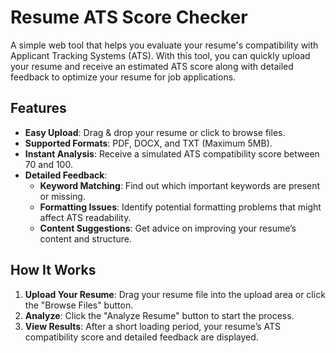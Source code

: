 # Resume ATS Score Checker

A simple web tool that helps you evaluate your resume's compatibility with Applicant Tracking Systems (ATS). With this tool, you can quickly upload your resume and receive an estimated ATS score along with detailed feedback to optimize your resume for job applications.

## Features

- **Easy Upload**: Drag & drop your resume or click to browse files.
- **Supported Formats**: PDF, DOCX, and TXT (Maximum 5MB).
- **Instant Analysis**: Receive a simulated ATS compatibility score between 70 and 100.
- **Detailed Feedback**:
  - **Keyword Matching**: Find out which important keywords are present or missing.
  - **Formatting Issues**: Identify potential formatting problems that might affect ATS readability.
  - **Content Suggestions**: Get advice on improving your resume’s content and structure.

## How It Works

1. **Upload Your Resume**: Drag your resume file into the upload area or click the "Browse Files" button.
2. **Analyze**: Click the "Analyze Resume" button to start the process.
3. **View Results**: After a short loading period, your resume’s ATS compatibility score and detailed feedback are displayed.


